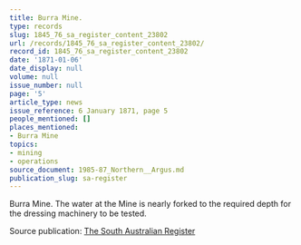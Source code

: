 ```yaml
---
title: Burra Mine.
type: records
slug: 1845_76_sa_register_content_23802
url: /records/1845_76_sa_register_content_23802/
record_id: 1845_76_sa_register_content_23802
date: '1871-01-06'
date_display: null
volume: null
issue_number: null
page: '5'
article_type: news
issue_reference: 6 January 1871, page 5
people_mentioned: []
places_mentioned:
- Burra Mine
topics:
- mining
- operations
source_document: 1985-87_Northern__Argus.md
publication_slug: sa-register
---
```


Burra Mine.  The water at the Mine is nearly forked to the required depth for the dressing machinery to be tested.

Source publication: [The South Australian Register](/publications/sa-register/)
